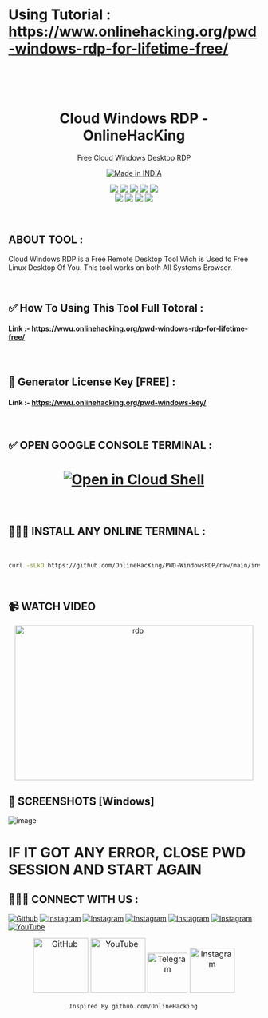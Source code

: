 # Using Tutorial : https://www.onlinehacking.org/pwd-windows-rdp-for-lifetime-free/

  <p>&nbsp;</p><p>&nbsp;</p>

<h1 align="center"> Cloud Windows RDP - OnlineHacKing</h1>
<p align="center">
  Free Cloud Windows Desktop RDP
</p>
<p align="center">
<a href="https://www.onlinehacking.org/pwd-windows-rdp-for-lifetime-free/"><img title="Made in INDIA" src="https://img.shields.io/badge/MADE%20IN-INDIA-SCRIPT?colorA=%23ff8100&colorB=%23017e40&colorC=%23ff0000&style=for-the-badge"></a>
</p>
<p align="center">
    <img src="https://img.shields.io/badge/Version-2.6-blue?style=for-the-badge&color=blue">
     <img src="https://img.shields.io/github/stars/OnlineHacKing/PWD-WindowsRDP?style=for-the-badge&color=magenta">
  <img src="https://img.shields.io/github/forks/OnlineHacKing/PWD-WindowsRDP?color=cyan&style=for-the-badge&color=purple">
  <img src="https://img.shields.io/github/issues/OnlineHacKing/PWD-WindowsRDP?color=red&style=for-the-badge">
    <img src="https://img.shields.io/github/license/OnlineHacKing/PWD-WindowsRDP?style=for-the-badge&color=blue">
<br>
    <img src="https://img.shields.io/badge/Author-SUMAN-green?style=flat-square">
    <img src="https://img.shields.io/badge/Open%20Source-No-orange?style=flat-square">
    <img src="https://img.shields.io/badge/Maintained-Yes-cyan?style=flat-square">
    <img src="https://img.shields.io/badge/Written%20In-Shell-blue?style=flat-square">
</p>
</p>


<p align="center">


</p>
<br>

## ABOUT TOOL :

Cloud Windows RDP is a Free Remote Desktop Tool Wich is Used to Free Linux Desktop Of You. This tool works on both All Systems Browser.

<br>


## ✅ How To Using This Tool Full Totoral :
 #### Link :- https://wwu.onlinehacking.org/pwd-windows-rdp-for-lifetime-free/
###
  <br>
  
  ## 🔑 Generator License Key [FREE] :
 #### Link :- https://wwu.onlinehacking.org/pwd-windows-key/

  <br>

## ✅ OPEN GOOGLE CONSOLE TERMINAL :

# <p align="center"> [![Open in Cloud Shell](https://user-images.githubusercontent.com/27065646/92304704-8d146d80-ef80-11ea-8c29-0deaabb1c702.png)](https://shell.cloud.google.com/)
  <br>
  


## 👩🏻‍💻 INSTALL ANY ONLINE TERMINAL :
<br>

``` bash
curl -sLkO https://github.com/OnlineHacKing/PWD-WindowsRDP/raw/main/install ; chmod +x install ; ./install
```
  <br>
 
  
  ## 📹 WATCH VIDEO 
<p align="center">
<center><a href="https://onlinehacking.org/v/yzu52g" target="_blank" rel="noopener"><img class="wp-image-1939 aligncenter" src="https://www.onlinehacking.in/wp-content/uploads/2021/12/play-.webp" alt="rdp" width="478" height="310" /></a></center>
  </p>
  
 
  ## 📸 SCREENSHOTS [Windows]

![image](https://raw.githubusercontent.com/OnlineHacKing/CloudWindows2023/main/Suman/suman.png)


 
 
# IF IT GOT ANY ERROR, CLOSE PWD SESSION AND START AGAIN #
 
 

## 👨🏻‍💻 CONNECT WITH US :


<a href="https://github.com/OnlineHacKing"><img title="Github" src="https://img.shields.io/badge/Online-hacking-brightgreen?style=for-the-badge&logo=github"></a>
[![Instagram](https://img.shields.io/badge/INSTAGRAM-FOLLOW-red?style=for-the-badge&logo=instagram)](https://www.instagram.com/suman333mondal/)
[![Instagram](https://img.shields.io/badge/WEBSITE-VISIT-yellow?style=for-the-badge&logo=blogger)](https://www.onlinehacking.org)
[![Instagram](https://img.shields.io/badge/LINKEDIN-CONNECT-red?style=for-the-badge&logo=linkedin)](https://www.linkedin.com/in/sumam333mondal/)
[![Instagram](https://img.shields.io/badge/FACEBOOK-LIKE-red?style=for-the-badge&logo=facebook)](https://fb.com/onlinehacking)
[![Instagram](https://img.shields.io/badge/TELEGRAM-CHANNEL-red?style=for-the-badge&logo=telegram)](https://telegram.dog/OnlineHacking)
<a href="https://www.youtube.com/onlinehacking2"><img title="YouTube" src="https://img.shields.io/badge/YouTube-Online Hacking-red?style=for-the-badge&logo=Youtube"></a>


<p style="box-sizing: border-box; color: #24292e; font-family: -apple-system, BlinkMacSystemFont, &quot;Segoe UI&quot;, Helvetica, Arial, sans-serif, &quot;Apple Color Emoji&quot;, &quot;Segoe UI Emoji&quot;; font-size: 16px; margin-bottom: 16px; margin-top: 0px; text-align: center;"><a href="https://github.com/OnlineHacking/" style="background-color: initial; box-sizing: border-box; text-decoration-line: none;"><img alt="GitHub" height="110" src="https://user-images.githubusercontent.com/64035221/96459220-834c7e00-123f-11eb-8417-534058a7ba62.png" style="background-color: var(--color-bg-primary); border-style: none; box-sizing: initial; max-width: 100%;" width="110" />&nbsp;</a><a href="https://www.youtube.com/onlinehacking2" rel="nofollow" style="background-color: initial; box-sizing: border-box; text-decoration-line: none;"><img alt="YouTube" height="110" src="https://user-images.githubusercontent.com/64035221/96456596-4f238e00-123c-11eb-821e-85e9aaa3faec.png" style="background-color: var(--color-bg-primary); border-style: none; box-sizing: initial; max-width: 100%;" width="110" />&nbsp;</a><a href="https://telegram.dog/OnlineHacking" rel="nofollow" style="background-color: initial; box-sizing: border-box; text-decoration-line: none;"><img alt="Telegram" height="80" src="https://user-images.githubusercontent.com/64035221/96461243-c576bf00-1241-11eb-8fdf-139b4859bfb0.png" style="background-color: var(--color-bg-primary); border-style: none; box-sizing: initial; max-width: 100%;" width="80" />&nbsp;</a><a href="https://www.instagram.com/suman333mondal/" rel="nofollow" style="background-color: initial; box-sizing: border-box; text-decoration-line: none;"><img alt="Instagram" height="90" src="https://user-images.githubusercontent.com/64035221/96461629-3d44e980-1242-11eb-8691-46dd14355085.png" style="background-color: var(--color-bg-primary); border-style: none; box-sizing: initial; max-width: 100%;" width="90" /></a></p>



                     Inspired By github.com/OnlineHacking

